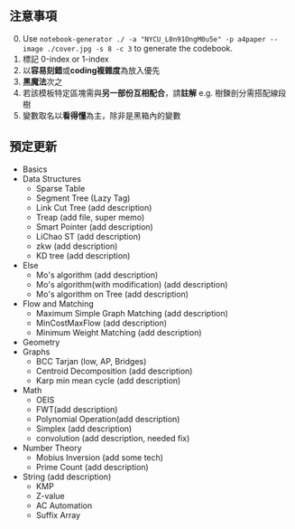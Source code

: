 ## 注意事項
0. Use `notebook-generator ./ -a "NYCU_L0n91OngM0u5e" -p a4paper --image ./cover.jpg -s 8 -c 3` to generate the codebook.
1. 標記 0-index or 1-index
2. 以**容易刻錯**或**coding複雜度**為放入優先
3. **黑魔法**次之
4. 若該模板特定區塊需與**另一部份互相配合**，請**註解**
   e.g. 樹鍊剖分需搭配線段樹
5. 變數取名以**看得懂**為主，除非是黑箱內的變數

## 預定更新
- Basics
- Data Structures
  - Sparse Table
  - Segment Tree (Lazy Tag)
  - Link Cut Tree (add description)
  - Treap (add file, super memo)
  - Smart Pointer (add description)
  - LiChao ST (add description)
  - zkw (add description)
  - KD tree (add description)
- Else
  - Mo's algorithm (add description)
  - Mo's algorithm(with modification) (add description)
  - Mo's algorithm on Tree (add description)
- Flow and Matching
  - Maximum Simple Graph Matching (add description)
  - MinCostMaxFlow (add description)
  - Minimum Weight Matching (add description)
- Geometry
- Graphs
  - BCC Tarjan (low, AP, Bridges)
  - Centroid Decomposition (add description)
  - Karp min mean cycle (add description)
- Math
  - OEIS
  - FWT(add description)
  - Polynomial Operation(add description)
  - Simplex (add description)
  - convolution (add description, needed fix)
- Number Theory
  - Mobius Inversion (add some tech)
  - Prime Count (add description)
- String (add description)
  - KMP
  - Z-value
  - AC Automation
  - Suffix Array
